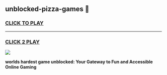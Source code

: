 
## unblocked-pizza-games 👋
<h3>
<a href="https://premium.freeplayer.one?title=unblocked-pizza-games&ref=14F">CLICK TO PLAY</a></h3>
<hr>

<h3>
<a href="https://premium.freeplayer.one?title=unblocked-pizza-games&ref=14F">CLICK 2 PLAY</a>
  
</h3>

<a href="https://premium.freeplayer.one?title=unblocked-pizza-games&ref=12F/"><img src="https://clearcache.store/games.png"></a>


**worlds hardest game unblocked: Your Gateway to Fun and Accessible Online Gaming**

